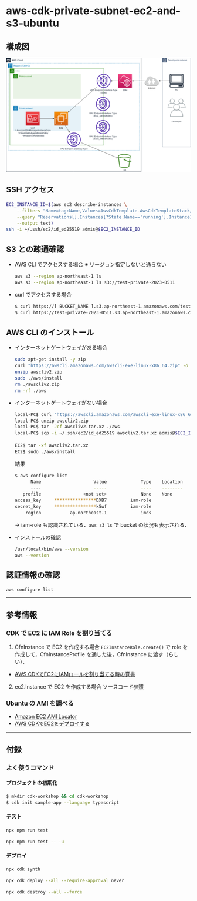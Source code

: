 # aws-cdk-private-subnet-ec2-and-s3-ubuntu

## 構成図

![](architecture.drawio.png)

## SSH アクセス

```bash
EC2_INSTANCE_ID=$(aws ec2 describe-instances \
    --filters "Name=tag:Name,Values=AwsCdkTemplate-AwsCdkTemplateStack/AwsCdkTemplate-AwsCdkTemplateStack-general_purpose_ec2" \
    --query "Reservations[].Instances[?State.Name=='running'].InstanceId[]" \
    --output text)
ssh -i ~/.ssh/ec2/id_ed25519 admis@$EC2_INSTANCE_ID
```

## S3 との疎通確認

- AWS CLI でアクセスする場合
  ※ リージョン指定しないと通らない
  ```bash
  aws s3 --region ap-northeast-1 ls
  aws s3 --region ap-northeast-1 ls s3://test-private-2023-0511
  ```
- curl でアクセスする場合
  ```bash
  $ curl https://[ BUCKET_NAME ].s3.ap-northeast-1.amazonaws.com/test.txt
  $ curl https://test-private-2023-0511.s3.ap-northeast-1.amazonaws.com/test.txt


  ```


 ## AWS CLI のインストール

- インターネットゲートウェイがある場合
  ```bash
  sudo apt-get install -y zip
  curl "https://awscli.amazonaws.com/awscli-exe-linux-x86_64.zip" -o "awscliv2.zip"
  unzip awscliv2.zip
  sudo ./aws/install
  rm ./awscliv2.zip
  rm -rf ./aws
  ```

- インターネットゲートウェイがない場合
  ```bash
  local-PC$ curl "https://awscli.amazonaws.com/awscli-exe-linux-x86_64.zip" -o "awscliv2.zip"
  local-PC$ unzip awscliv2.zip
  local-PC$ tar -Jcf awscliv2.tar.xz ./aws
  local-PC$ scp -i ~/.ssh/ec2/id_ed25519 awscliv2.tar.xz admis@$EC2_INSTANCE_ID:~/
  
  EC2$ tar -xf awscliv2.tar.xz
  EC2$ sudo ./aws/install
  ```

  結果
  ```bash
  $ aws configure list
        Name                    Value             Type    Location
        ----                    -----             ----    --------
     profile                <not set>             None    None
  access_key     ****************DXB7         iam-role    
  secret_key     ****************k5wf         iam-role    
      region           ap-northeast-1             imds 
  ```
  → iam-role も認識されている．`aws s3 ls` で bucket の状況も表示される．

- インストールの確認
  ```bash
  /usr/local/bin/aws --version
  aws --version
  ```

## 認証情報の確認
```
aws configure list
```

---

## 参考情報

### CDK で EC2 に IAM Role を割り当てる

1. CfnInstance で EC2 を作成する場合
   `EC2InstanceRole.create()` で role を作成して，CfnInstanceProfile を通した後，CfnInstance に渡す（らしい）．
  - [AWS CDKでEC2にIAMロールを割り当てる時の覚書](https://wp-kyoto.net/add-iam-role-to-ec2-instance-by-aws-cdk/)
2. ec2.Instance で EC2 を作成する場合
   ソースコード参照

### Ubuntu の AMI を調べる

- [Amazon EC2 AMI Locator](https://cloud-images.ubuntu.com/locator/ec2/)
- [AWS CDKでEC2をデプロイする](https://qiita.com/Brutus/items/bba6a49a1a05c3277673)


---

## 付録

### よく使うコマンド

#### プロジェクトの初期化

```bash
$ mkdir cdk-workshop && cd cdk-workshop
$ cdk init sample-app --language typescript
```

#### テスト
```bash
npx npm run test
```
```bash
npx npm run test -- -u
```

#### デプロイ
```bash
npx cdk synth
```
```bash
npx cdk deploy --all --require-approval never
```
```bash
npx cdk destroy --all --force
```

